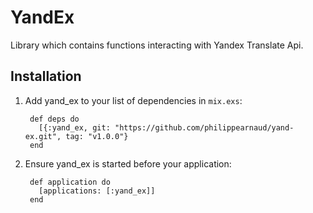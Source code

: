 # YandEx

Library which contains functions interacting with Yandex Translate Api.

## Installation

1. Add yand_ex to your list of dependencies in `mix.exs`:

        def deps do
          [{:yand_ex, git: "https://github.com/philippearnaud/yand-ex.git", tag: "v1.0.0"}
        end

2. Ensure yand_ex is started before your application:

        def application do
          [applications: [:yand_ex]]
        end

